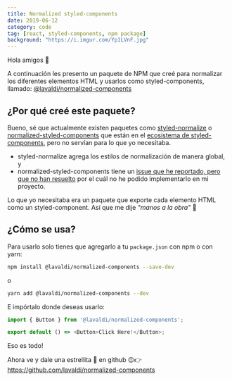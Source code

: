 ```yaml
---
title: Normalized styled-components
date: 2019-06-12
category: code
tag: [react, styled-components, npm package]
background: "https://i.imgur.com/Yp1LVnF.jpg"
---
```


Hola amigos 👋

A continuación les presento un paquete de NPM que creé para normalizar los diferentes elementos HTML y usarlos como styled-components, llamado: [@lavaldi/normalized-components](https://www.npmjs.com/package/@lavaldi/normalized-components)

## ¿Por qué creé este paquete?

Bueno, sé que actualmente existen paquetes como [styled-normalize](https://github.com/sergeysova/styled-normalize) o [normalized-styled-components](https://github.com/yldio/normalized-styled-components) que están en el [ecosistema de styled-components](https://www.styled-components.com/ecosystem), pero no servían para lo que yo necesitaba.

- styled-normalize agrega los estilos de normalización de manera global, y
- normalized-styled-components tiene un [issue que he reportado, pero que no han resuelto](https://github.com/yldio/normalized-styled-components/issues/38) por el cuál no he podido implementarlo en mi proyecto.

Lo que yo necesitaba era un paquete que exporte cada elemento HTML como un styled-component. Así que me dije *"manos a la obra"* 💪

## ¿Cómo se usa?

Para usarlo solo tienes que agregarlo a tu `package.json` con npm o con yarn:

```bash
npm install @lavaldi/normalized-components --save-dev
```

o

```bash
yarn add @lavaldi/normalized-components --dev
```

E impórtalo donde deseas usarlo:

```js
import { Button } from '@lavaldi/normalized-components';

export default () => <Button>Click Here!</Button>;
```

Eso es todo!

Ahora ve y dale una estrellita 🌟 en github 😉👉https://github.com/lavaldi/normalized-components